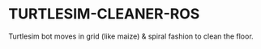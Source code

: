 # TURTLESIM-CLEANER-ROS

Turtlesim bot moves in grid (like maize) & spiral fashion to clean the floor.
